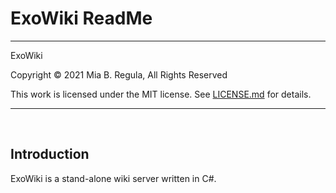 # ExoWiki ReadMe

--------------------------------------------------------------------------------
ExoWiki

Copyright © 2021  Mia B. Regula, All Rights Reserved

This work is licensed under the MIT license. See [LICENSE.md](LICENSE.md) for
details.

--------------------------------------------------------------------------------
<br/>


## Introduction

ExoWiki is a stand-alone wiki server written in C#.
